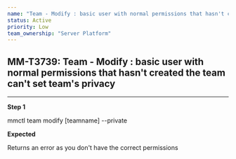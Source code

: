 ```yaml
---
name: "Team - Modify : basic user with normal permissions that hasn't created the team can't set team's privacy"
status: Active
priority: Low
team_ownership: "Server Platform"
---
```


## MM-T3739: Team - Modify : basic user with normal permissions that hasn't created the team can't set team's privacy

---

**Step 1**

mmctl team modify \[teamname] --private

**Expected**

Returns an error as you don't have the correct permissions
